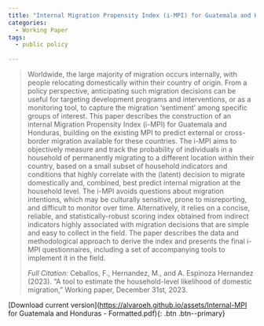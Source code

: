 ```yaml
---
title: "Internal Migration Propensity Index (i-MPI) for Guatemala and Honduras"
categories:
  - Working Paper
tags:
  - public policy
  
---
```

>Worldwide, the large majority of migration occurs internally, with people relocating domestically within their country of origin. From a policy perspective, anticipating such migration decisions can be useful for targeting development programs and interventions, or as a monitoring tool, to capture the migration ‘sentiment’ among specific groups of interest. This paper describes the construction of an internal Migration Propensity Index (i-MPI) for Guatemala and Honduras, building on the existing MPI to predict external or cross-border migration available for these countries. The i-MPI aims to objectively measure and track the probability of individuals in a household of permanently migrating to a different location within their country, based on a small subset of household indicators and conditions that highly correlate with the (latent) decision to migrate domestically and, combined, best predict internal migration at the household level. The i-MPI avoids questions about migration intentions, which may be culturally sensitive, prone to misreporting, and difficult to monitor over time. Alternatively, it relies on a concise, reliable, and statistically-robust scoring index obtained from indirect indicators highly associated with migration decisions that are simple and easy to collect in the field. The paper describes the data and methodological approach to derive the index and presents the final i-MPI questionnaires, including a set of accompanying tools to implement it in the field.
>
>*Full Citation:* Ceballos, F., Hernandez, M., and A. Espinoza Hernandez (2023). “A tool to estimate the household-level likelihood of domestic migration,” Working paper, December 31st, 2023.


[Download current version](https://alvaroeh.github.io/assets/Internal-MPI for Guatemala and Honduras - Formatted.pdf){: .btn .btn--primary}

